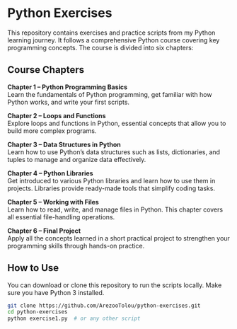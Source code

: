
# Python Exercises

This repository contains exercises and practice scripts from my Python learning journey. 
It follows a comprehensive Python course covering key programming concepts. The course is divided into six chapters:

## Course Chapters

**Chapter 1 – Python Programming Basics**  
Learn the fundamentals of Python programming, get familiar with how Python works, and write your first scripts.

**Chapter 2 – Loops and Functions**  
Explore loops and functions in Python, essential concepts that allow you to build more complex programs.

**Chapter 3 – Data Structures in Python**  
Learn how to use Python’s data structures such as lists, dictionaries, and tuples to manage and organize data effectively.

**Chapter 4 – Python Libraries**  
Get introduced to various Python libraries and learn how to use them in projects. Libraries provide ready-made tools that simplify coding tasks.

**Chapter 5 – Working with Files**  
Learn how to read, write, and manage files in Python. This chapter covers all essential file-handling operations.

**Chapter 6 – Final Project**  
Apply all the concepts learned in a short practical project to strengthen your programming skills through hands-on practice.

## How to Use

You can download or clone this repository to run the scripts locally. 
Make sure you have Python 3 installed.

```bash
git clone https://github.com/ArezooTolou/python-exercises.git
cd python-exercises
python exercise1.py  # or any other script

